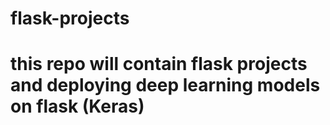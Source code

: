 # flask-projects
# this repo will contain flask projects and deploying deep learning models on flask (Keras)

